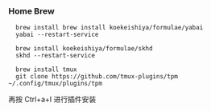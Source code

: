 ### Home Brew
```
  brew install brew install koekeishiya/formulae/yabai
  yabai --restart-service
```

```
  brew install koekeishiya/formulae/skhd
  skhd --restart-service
```

```
  brew install tmux
  git clone https://github.com/tmux-plugins/tpm ~/.config/tmux/plugins/tpm
```

再按 Ctrl+a+I 进行插件安装

